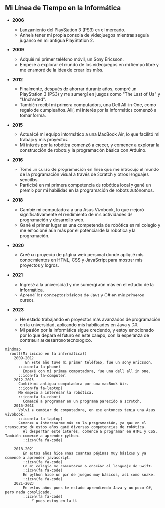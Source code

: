 ## Mi Línea de Tiempo en la Informática

- **2006**
  - Lanzamiento del PlayStation 3 (PS3) en el mercado.
  - Anhelé tener mi propia consola de videojuegos mientras seguía jugando en mi antigua PlayStation 2.

- **2009**
  - Adquirí mi primer teléfono móvil, un Sony Ericsson.
  - Empecé a explorar el mundo de los videojuegos en mi tiempo libre y me enamoré de la idea de crear los míos.

- **2012**
  - Finalmente, después de ahorrar durante años, compré un PlayStation 3 (PS3) y me sumergí en juegos como "The Last of Us" y "Uncharted".
  - También recibí mi primera computadora, una Dell All-in-One, como regalo de cumpleaños. Allí, mi interés por la informática comenzó a tomar forma.

- **2015**
  - Actualicé mi equipo informático a una MacBook Air, lo que facilitó mi trabajo y mis proyectos.
  - Mi interés por la robótica comenzó a crecer, y comencé a explorar la construcción de robots y la programación básica con Arduino.

- **2016**
  - Tomé un curso de programación en línea que me introdujo al mundo de la programación visual a través de Scratch y otros lenguajes sencillos.
  - Participé en mi primera competencia de robótica local y gané un premio por mi habilidad en la programación de robots autónomos.

- **2018**
  - Cambié mi computadora a una Asus Vivobook, lo que mejoró significativamente el rendimiento de mis actividades de programación y desarrollo web.
  - Gané el primer lugar en una competencia de robótica en mi colegio y me emocioné aún más por el potencial de la robótica y la programación.

- **2020**
  - Creé un proyecto de página web personal donde apliqué mis conocimientos en HTML, CSS y JavaScript para mostrar mis proyectos y logros.

- **2021**
  - Ingresé a la universidad y me sumergí aún más en el estudio de la informática.
  - Aprendí los conceptos básicos de Java y C# en mis primeros cursos.

- **2023**
  - He estado trabajando en proyectos más avanzados de programación en la universidad, aplicando mis habilidades en Java y C#.
  - Mi pasión por la informática sigue creciendo, y estoy emocionado por lo que depara el futuro en este campo, con la esperanza de contribuir al desarrollo tecnológico.






```mermaid
mindmap
  root((Mi inicio en la informática))
    2009-2012
         En este año tuve mi primer teléfono, fue un sony ericsson.
      ::icon(fa fa-phone)
        Empecé con mi primea computadora, fue una dell all in one.
      ::icon(fa fa-computer)    
    2012-2015
      Cambié mi antigua computadora por una macBook Air.
      ::icon(fa fa-laptop) 
      Me empezó a interesar la robótica.
      ::icon(fa fa-robot) 
        Comencé a programar en un programa parecido a scratch.
    2015-2018
      Volví a cambiar de computadora, en ese entonces tenía una Asus vivobook.
      ::icon(fa fa-laptop) 
      Comencé a interesarme más en la programación, ya que en el transcurso de estos años gané diversas competencias de robótica.
        Al despertar este interés, comencé a programar en HTML y CSS. También comencé a aprender python.
        ::icon(fa fa-code)

    2018-2021
        En estos años hice unas cuantas páginas muy básicas y ya comencé a aprender javascript.
        ::icon(fa fa-code)
        En mi colegio me comenzaron a enseñar el lenguaje de Swift.
        ::icon(fa fa-code)
        En python hice un par de juegos muy básicos, así como snake.
        ::icon(fa fa-code)
    2021-2023
        En estos años pues he estado aprendiendo Java y un poco C#, pero nada complicado.
        ::icon(fa fa-code)
            Y pues estoy en la U.
```
